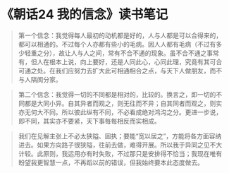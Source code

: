 # 《朝话24 我的信念》读书笔记

> 第一个信念：我觉得每人最初的动机都是好的，人与人都是可以合得来的，都可以相通的。不过每个人亦都有些小的毛病。因人人都有毛病（不过有多少轻重之分），故让人与人之间，常有不合不通的现象。虽不合不通之事常有，但人在根本上说，向上要好，还是人同此心，心同此理，究竟有其可合可通之处。在我们应努力去扩大此可相通相合之点，与天下人做朋友，而不与人隔阂分家。

> 第二个信念：我觉得一切的不同都是相对的，比较的。换言之，即一切的不同都是大同小异。自其异者而观之，则无往而不异；自其同者而观之，则实亦无何大不同。所以彼此纵有不同，不必看成绝对鸿沟之分。更进一步说，即不同，其实亦不要紧，天下事每每相反而实相成。

> 我们在见解主张上不必太狭隘、固执；要能“宽以居之”，方能将各方面容纳进去。如果方向路子很狭隘，往前去做，难得开展。所以我于异同之见不大计较。此原则，我运用亦有时失败，不过那只是安排得不恰当；我现在唯有盼望我更智慧一点，不再蹈以前的错误，但我始终要本此态度做去。
